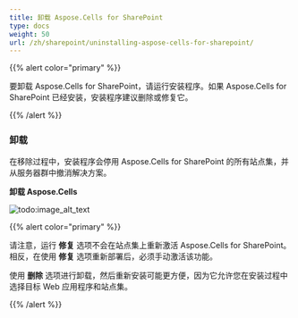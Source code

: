 ```yaml
---
title: 卸载 Aspose.Cells for SharePoint
type: docs
weight: 50
url: /zh/sharepoint/uninstalling-aspose-cells-for-sharepoint/
---
```


{{% alert color="primary" %}} 

要卸载 Aspose.Cells for SharePoint，请运行安装程序。如果 Aspose.Cells for SharePoint 已经安装，安装程序建议删除或修复它。

{{% /alert %}} 
### **卸载**
在移除过程中，安装程序会停用 Aspose.Cells for SharePoint 的所有站点集，并从服务器群中撤消解决方案。 

**卸载 Aspose.Cells** 

![todo:image_alt_text](uninstalling-aspose-cells-for-sharepoint_1.png)




{{% alert color="primary" %}} 

请注意，运行 **修复** 选项不会在站点集上重新激活 Aspose.Cells for SharePoint。相反，在使用 **修复** 选项重新部署后，必须手动激活该功能。

使用 **删除** 选项进行卸载，然后重新安装可能更方便，因为它允许您在安装过程中选择目标 Web 应用程序和站点集。 

{{% /alert %}}
